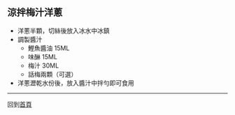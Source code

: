## 涼拌梅汁洋蔥

- 洋蔥半顆，切絲後放入冰水中冰鎮
- 調製醬汁
  - 鰹魚醬油 15ML
  - 味醂 15ML
  - 梅汁 30ML
  - 話梅兩顆（可選）
- 洋蔥瀝乾水份後，放入醬汁中拌勻即可食用

-----

回到[首頁](index.md)
